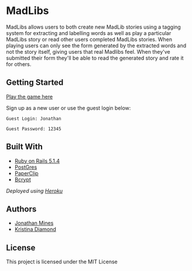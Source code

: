 MadLibs
===============
MadLibs allows users to both create new MadLib stories using a tagging system for extracting and labelling words as well as play a particular MadLibs story or read other users completed MadLibs stories. When playing users can only see the form generated by the extracted words and not the story itself, giving users that real Madlibs feel. When they've submitted their form they'll be able to read the generated story and rate it for others.

## Getting Started
[Play the game here](https://madlibsgame.herokuapp.com)

Sign up as a new user or use the guest login below:

`Guest Login: Jonathan`

`Guest Password: 12345`

## Built With
* [Ruby on Rails 5.1.4](https://rubyonrails.org/)
* [PostGres](https://www.postgresql.org/)
* [PaperClip](https://github.com/thoughtbot/paperclip)
* [Bcrypt](https://github.com/codahale/bcrypt-ruby)

*Deployed using [Heroku](https://dashboard.heroku.com/login)*

## Authors
* [Jonathan Mines](https://github.com/MinesJA)
* [Kristina Diamond](https://github.com/krdiamond)

## License
This project is licensed under the MIT License
